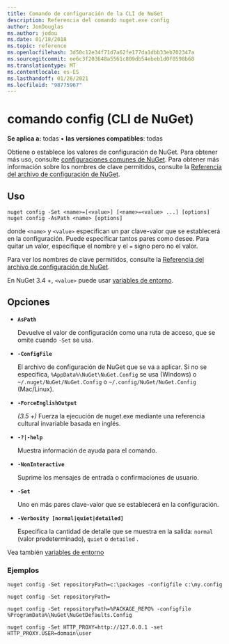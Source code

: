 ```yaml
---
title: Comando de configuración de la CLI de NuGet
description: Referencia del comando nuget.exe config
author: JonDouglas
ms.author: jodou
ms.date: 01/18/2018
ms.topic: reference
ms.openlocfilehash: 3d50c12e34f71d7a62fe177da1dbb33eb702347a
ms.sourcegitcommit: ee6c3f203648a5561c809db54ebeb1d0f0598b68
ms.translationtype: MT
ms.contentlocale: es-ES
ms.lasthandoff: 01/26/2021
ms.locfileid: "98775967"
---
```

# <a name="config-command-nuget-cli"></a>comando config (CLI de NuGet)

**Se aplica a:** todas &bullet; **las versiones compatibles**: todas

Obtiene o establece los valores de configuración de NuGet. Para obtener más uso, consulte [configuraciones comunes de NuGet](../../consume-packages/configuring-nuget-behavior.md). Para obtener más información sobre los nombres de clave permitidos, consulte la [Referencia del archivo de configuración de NuGet](../nuget-config-file.md).

## <a name="usage"></a>Uso

```cli
nuget config -Set <name>=[<value>] [<name>=<value> ...] [options]
nuget config -AsPath <name> [options]
```

donde `<name>` y `<value>` especifican un par clave-valor que se establecerá en la configuración. Puede especificar tantos pares como desee. Para quitar un valor, especifique el nombre y el `=` signo pero no el valor.

Para ver los nombres de clave permitidos, consulte la [Referencia del archivo de configuración de NuGet](../nuget-config-file.md).

En NuGet 3.4 +, `<value>` puede usar [variables de entorno](cli-ref-environment-variables.md).

## <a name="options"></a>Opciones


- **`AsPath`**

  Devuelve el valor de configuración como una ruta de acceso, que se omite cuando `-Set` se usa.

- **`-ConfigFile`**

  El archivo de configuración de NuGet que se va a aplicar. Si no se especifica, `%AppData%\NuGet\NuGet.Config` se usa (Windows) o `~/.nuget/NuGet/NuGet.Config` o `~/.config/NuGet/NuGet.Config` (Mac/Linux).

- **`-ForceEnglishOutput`**

  *(3.5 +)* Fuerza la ejecución de nuget.exe mediante una referencia cultural invariable basada en inglés.

- **`-?|-help`**

  Muestra información de ayuda para el comando.

- **`-NonInteractive`**

  Suprime los mensajes de entrada o confirmaciones de usuario.

- **`-Set`**

  Uno en más pares clave-valor que se establecerá en la configuración.

- **`-Verbosity [normal|quiet|detailed]`**

  Especifica la cantidad de detalle que se muestra en la salida: `normal` (valor predeterminado), `quiet` o `detailed` .

Vea también [variables de entorno](cli-ref-environment-variables.md)

### <a name="examples"></a>Ejemplos

```cli
nuget config -Set repositoryPath=c:\packages -configfile c:\my.config

nuget config -Set repositoryPath=

nuget config -Set repositoryPath=%PACKAGE_REPO% -configfile %ProgramData%\NuGet\NuGetDefaults.Config

nuget config -Set HTTP_PROXY=http://127.0.0.1 -set HTTP_PROXY.USER=domain\user
```
